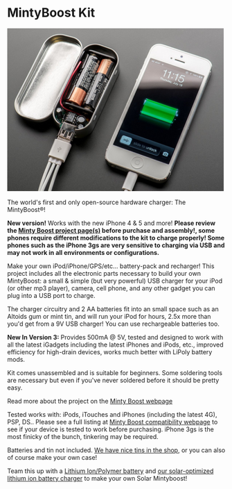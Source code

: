 # MintyBoost Kit

<a href="http://www.adafruit.com/products/14"><img src="assets/board.jpg?raw=true" width="500px"></a>

The world's first and only open-source hardware charger: The MintyBoost®!

__New version!__ Works with the new iPhone 4 & 5 and more! __Please review the [Minty Boost project page(s)](https://learn.adafruit.com/minty-boost) before purchase and assembly!, some phones require different modifications to the kit to charge properly! Some phones such as the iPhone 3gs are very sensitive to charging via USB and may not work in all environments or configurations.__

Make your own iPod/iPhone/GPS/etc... battery-pack and recharger!
This project includes all the electronic parts necessary to build your own MintyBoost: a small & simple (but very powerful) USB charger for your iPod (or other mp3 player), camera, cell phone, and any other gadget you can plug into a USB port to charge.

The charger circuitry and 2 AA batteries fit into an small space such as an Altoids gum or mint tin, and will run your iPod for hours, 2.5x more than you'd get from a 9V USB charger! You can use rechargeable batteries too.

__New In Version 3:__ Provides 500mA @ 5V, tested and designed to work with all the latest iGadgets including the latest iPhones and iPods, etc., improved efficiency for high-drain devices, works much better with LiPoly battery mods.

Kit comes unassembled and is suitable for beginners. Some soldering tools are necessary but even if you've never soldered before it should be pretty easy.

Read more about the project on the [Minty Boost webpage](https://learn.adafruit.com/minty-boost)

Tested works with: iPods, iTouches and iPhones (including the latest 4G), PSP, DS.. Please see a full listing at [Minty Boost compatibility webpage](https://learn.adafruit.com/minty-boost/compat-v3) to see if your device is tested to work before purchasing. iPhone 3gs is the most finicky of the bunch, tinkering may be required.

Batteries and tin not included. [We have nice tins in the shop](https://www.adafruit.com/product/16), or you can also of course make your own case!

Team this up with a [Lithium Ion/Polymer battery](https://www.adafruit.com/category/67) and [our solar-optimized lithium ion battery charger](https://www.adafruit.com/products/390) to make your own Solar Mintyboost!


